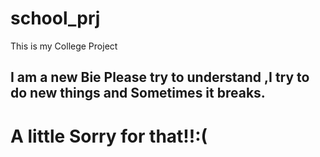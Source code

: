 # school_prj
This is my College Project 

## I am a new Bie Please try to understand ,I try to do new things and Sometimes it breaks.

# A little Sorry for that!!:(
